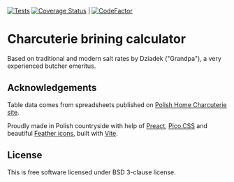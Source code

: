 [![Tests](https://github.com/zgoda/curingtables/actions/workflows/tests.yml/badge.svg?branch=master)](https://github.com/zgoda/curingtables/actions/workflows/tests.yml) [![Coverage Status](https://coveralls.io/repos/github/zgoda/curingtables/badge.svg?branch=master)](https://coveralls.io/github/zgoda/curingtables?branch=master) | [![CodeFactor](https://www.codefactor.io/repository/github/zgoda/curingtables/badge)](https://www.codefactor.io/repository/github/zgoda/curingtables)

# Charcuterie brining calculator

Based on traditional and modern salt rates by Dziadek ("Grandpa"), a very experienced butcher emeritus.

## Acknowledgements

Table data comes from spreadsheets published on [Polish Home Charcuterie site](https://www.wedlinydomowe.pl/).

Proudly made in Polish countryside with help of [Preact](https://preactjs.com/), [Pico.CSS](https://picocss.com/) and beautiful [Feather icons](https://feathericons.com/), built with [Vite](https://vitejs.dev/).

## License

This is free software licensed under BSD 3-clause license.
